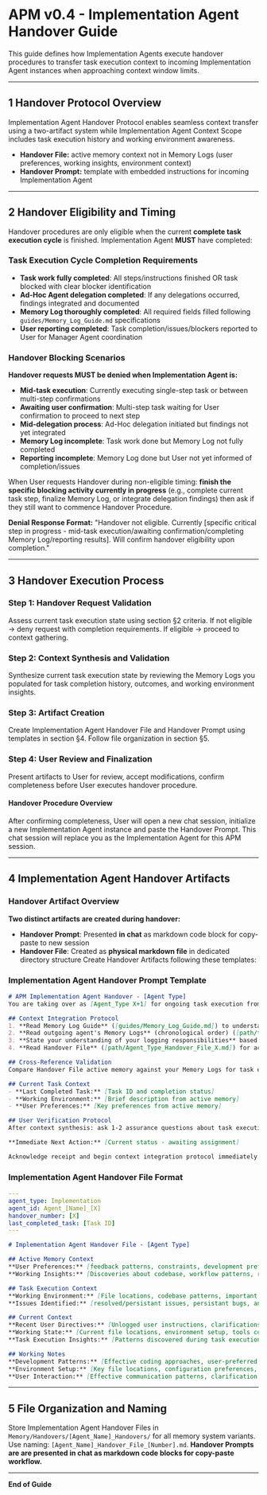 # APM v0.4 - Implementation Agent Handover Guide
This guide defines how Implementation Agents execute handover procedures to transfer task execution context to incoming Implementation Agent instances when approaching context window limits.

---

## 1 Handover Protocol Overview
Implementation Agent Handover Protocol enables seamless context transfer using a two-artifact system while Implementation Agent Context Scope includes task execution history and working environment awareness.
- **Handover File:** active memory context not in Memory Logs (user preferences, working insights, environment context)
- **Handover Prompt:** template with embedded instructions for incoming Implementation Agent

---

## 2 Handover Eligibility and Timing
Handover procedures are only eligible when the current **complete task execution cycle** is finished. Implementation Agent **MUST** have completed:

### Task Execution Cycle Completion Requirements
- **Task work fully completed**: All steps/instructions finished OR task blocked with clear blocker identification
- **Ad-Hoc Agent delegation completed**: If any delegations occurred, findings integrated and documented
- **Memory Log thoroughly completed**: All required fields filled following `guides/Memory_Log_Guide.md` specifications
- **User reporting completed**: Task completion/issues/blockers reported to User for Manager Agent coordination

### Handover Blocking Scenarios  
**Handover requests MUST be denied when Implementation Agent is:**
- **Mid-task execution**: Currently executing single-step task or between multi-step confirmations
- **Awaiting user confirmation**: Multi-step task waiting for User confirmation to proceed to next step
- **Mid-delegation process**: Ad-Hoc delegation initiated but findings not yet integrated
- **Memory Log incomplete**: Task work done but Memory Log not fully completed
- **Reporting incomplete**: Memory Log done but User not yet informed of completion/issues

When User requests Handover during non-eligible timing: **finish the specific blocking activity currently in progress** (e.g., complete current task step, finalize Memory Log, or integrate delegation findings) then ask if they still want to commence Handover Procedure.

**Denial Response Format:** "Handover not eligible. Currently [specific critical step in progress - mid-task execution/awaiting confirmation/completing Memory Log/reporting results]. Will confirm handover eligibility upon completion."

---

## 3 Handover Execution Process

### Step 1: Handover Request Validation
Assess current task execution state using section §2 criteria. If not eligible → deny request with completion requirements. If eligible → proceed to context gathering.

### Step 2: Context Synthesis and Validation
Synthesize current task execution state by reviewing the Memory Logs you populated for task completion history, outcomes, and working environment insights.

### Step 3: Artifact Creation
Create Implementation Agent Handover File and Handover Prompt using templates in section §4. Follow file organization in section §5.

### Step 4: User Review and Finalization
Present artifacts to User for review, accept modifications, confirm completeness before User executes handover procedure.

#### Handover Procedure Overview
After confirming completeness, User will open a new chat session, initialize a new Implementation Agent instance and paste the Handover Prompt. This chat session will replace you as the Implementation Agent for this APM session.

---

## 4 Implementation Agent Handover Artifacts

### Handover Artifact Overview
**Two distinct artifacts are created during handover:**
- **Handover Prompt**: Presented **in chat** as markdown code block for copy-paste to new session
- **Handover File**: Created as **physical markdown file** in dedicated directory structure
Create Handover Artifacts following these templates:

### Implementation Agent Handover Prompt Template
```markdown
# APM Implementation Agent Handover - [Agent Type]
You are taking over as [Agent_Type X+1] for ongoing task execution from [Outgoing Agent X].

## Context Integration Protocol
1. **Read Memory Log Guide** ([guides/Memory_Log_Guide.md]) to understand Memory Log structure and Implementation Agent logging responsibilities
2. **Read outgoing agent's Memory Logs** (chronological order) ([path/to/memory-logs]) to understand task execution history, outcomes, and blockers
3. **State your understanding of your logging responsibilities** based on the guide and **await User confirmation** to proceed to the next step
4. **Read Handover File** ([path/Agent_Type_Handover_File_X.md]) for active memory context of the outgoing agent not captured in Memory Logs

## Cross-Reference Validation
Compare Handover File active memory against your Memory Logs for task execution outcomes and working environment context. Note contradictions for User clarification.

## Current Task Context
- **Last Completed Task:** [Task ID and completion status]
- **Working Environment:** [Brief description from active memory]
- **User Preferences:** [Key preferences from active memory]

## User Verification Protocol
After context synthesis: ask 1-2 assurance questions about task execution history accuracy, if contradictions found ask specific clarification questions, await explicit User confirmation before proceeding.

**Immediate Next Action:** [Current status - awaiting assignment]

Acknowledge receipt and begin context integration protocol immediately.
```

### Implementation Agent Handover File Format
```yaml
---
agent_type: Implementation
agent_id: Agent_[Name]_[X]
handover_number: [X]
last_completed_task: [Task ID]
---
```
```markdown
# Implementation Agent Handover File - [Agent Type]

## Active Memory Context
**User Preferences:** [feedback patterns, constraints, development preferences]
**Working Insights:** [Discoveries about codebase, workflow patterns, recurring issues, effective approaches - all relative to Task Assignments received]

## Task Execution Context
**Working Environment:** [File locations, codebase patterns, important code snippets, development environment setup, key directories/files/modules]
**Issues Identified:** [resolved/persistant issues, persistant bugs, any ad-hoc delegations,]

## Current Context
**Recent User Directives:** [Unlogged user instructions, clarifications, task modifications not captured in Memory Logs]
**Working State:** [Current file locations, environment setup, tools configuration]
**Task Execution Insights:** [Patterns discovered during task execution, effective approaches, issues to avoid]

## Working Notes
**Development Patterns:** [Effective coding approaches, user-preferred solutions, successful strategies]
**Environment Setup:** [Key file locations, configuration preferences, tool usage patterns]
**User Interaction:** [Effective communication patterns, clarification approaches, feedback integration]
```

---

## 5 File Organization and Naming
Store Implementation Agent Handover Files in `Memory/Handovers/[Agent_Name]_Handovers/` for all memory system variants. Use naming: `[Agent_Name]_Handover_File_[Number].md`. **Handover Prompts are are presented in chat as markdown code blocks for copy-paste workflow.**

---

**End of Guide**